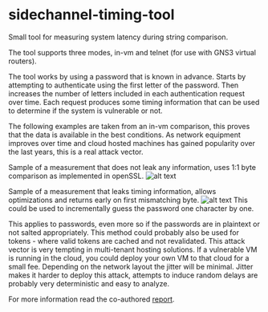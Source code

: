 # sidechannel-timing-tool
Small tool for measuring system latency during string comparison.

The tool supports three modes, in-vm and telnet (for use with GNS3 virtual routers).

The tool works by using a password that is known in advance. Starts by attempting to authenticate using the first letter of the password. 
Then increases the number of letters included in each authentication request over time. Each request produces some timing information
that can be used to determine if the system is vulnerable or not. 

The following examples are taken from an in-vm comparison, this proves that the data is available in the best conditions. As network
equipment improves over time and cloud hosted machines has gained popularity over the last years, this is a real attack vector.

Sample of a measurement that does not leak any information, uses 1:1 byte comparison as implemented in openSSL.
![alt text](https://raw.githubusercontent.com/codingchili/sidechannel-timing-tool/master/safe.png "Current snapshot version")

Sample of a measurement that leaks timing information, allows optimizations and returns early on first mismatching byte.
![alt text](https://raw.githubusercontent.com/codingchili/sidechannel-timing-tool/master/vulnerable.png "Current snapshot version")
This could be used to incrementally guess the password one character by one.

This applies to passwords, even more so if the passwords are in plaintext or not salted appropriately. This method could probably
also be used for tokens - where valid tokens are cached and not revalidated. This attack vector is very tempting in multi-tenant
hosting solutions. If a vulnerable VM is running in the cloud, you could deploy your own VM to that cloud for a small
fee. Depending on the network layout the jitter will be minimal. Jitter makes it harder to deploy this attack, attempts to 
induce random delays are probably very deterministic and easy to analyze.



For more information read the co-authored [report](https://github.com/codingchili/sidechannel-timing-tool/raw/master/Side-Channel%20Attack%20-%20paper.pdf).
